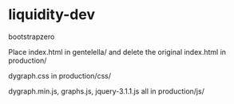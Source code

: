 # liquidity-dev
bootstrapzero

Place index.html in gentelella/ and delete the original index.html in production/

dygraph.css in production/css/

dygraph.min.js, graphs.js, jquery-3.1.1.js all in production/js/
